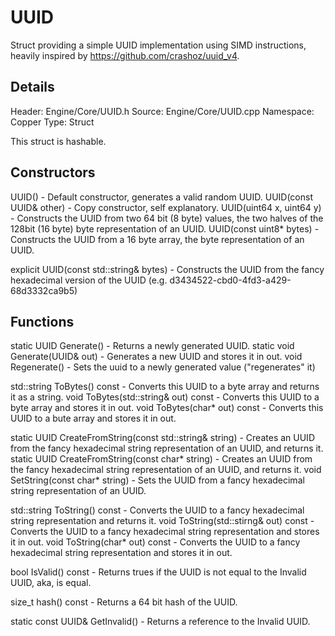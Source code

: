 # UUID
Struct providing a simple UUID implementation using SIMD instructions, heavily inspired by https://github.com/crashoz/uuid_v4.

## Details
Header: Engine/Core/UUID.h
Source: Engine/Core/UUID.cpp
Namespace: Copper
Type: Struct

This struct is hashable.

## Constructors 
UUID() - Default constructor, generates a valid random UUID.
UUID(const UUID& other) - Copy constructor, self explanatory.
UUID(uint64 x, uint64 y) - Constructs the UUID from two 64 bit (8 byte) values, the two halves of the 128bit (16 byte) byte representation of an UUID.
UUID(const uint8* bytes) - Constructs the UUID from a 16 byte array, the byte representation of an UUID.

explicit UUID(const std::string& bytes) - Constructs the UUID from the fancy hexadecimal version of the UUID (e.g. d3434522-cbd0-4fd3-a429-68d3332ca9b5)

## Functions
static UUID Generate() - Returns a newly generated UUID.
static void Generate(UUID& out) - Generates a new UUID and stores it in out.
void Regenerate() - Sets the uuid to a newly generated value ("regenerates" it)

std::string ToBytes() const - Converts this UUID to a byte array and returns it as a string.
void ToBytes(std::string& out) const - Converts this UUID to a byte array and stores it in out.
void ToBytes(char* out) const - Converts this UUID to a bute array and stores it in out.

static UUID CreateFromString(const std::string& string) - Creates an UUID from the fancy hexadecimal string representation of an UUID, and returns it.
static UUID CreateFromString(const char* string) - Creates an UUID from the fancy hexadecimal string representation of an UUID, and returns it.
void SetString(const char* string) - Sets the UUID from a fancy hexadecimal string representation of an UUID.

std::string ToString() const - Converts the UUID to a fancy hexadecimal string representation and returns it.
void ToString(std::stirng& out) const - Converts the UUID to a fancy hexadecimal string representation and stores it in out.
void ToString(char* out) const - Converts the UUID to a fancy hexadecimal string representation and stores it in out.

bool IsValid() const - Returns trues if the UUID is not equal to the Invalid UUID, aka, is equal.

size_t hash() const - Returns a 64 bit hash of the UUID.

static const UUID& GetInvalid() - Returns a reference to the Invalid UUID.
